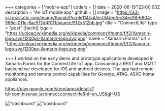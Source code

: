 +++
categories = ["mobile-app"]
coders = []
date = 2020-06-19T23:00:00Z
description = "An IoT mobile app"
github = []
image = "https://is3-ssl.mzstatic.com/image/thumb/Purple114/v4/ec/34/ed/ec34ed18-6904-966e-011e-6ac5f3d4f011/source/512x512bb.jpg"
title = "ConnectLife"
type = "post"
[[tech]]
logo = "https://upload.wikimedia.org/wikipedia/commons/thumb/f/f2/Xamarin-logo.svg/1200px-Xamarin-logo.svg.png"
name = "Xamarin.Forms"
url = "https://upload.wikimedia.org/wikipedia/commons/thumb/f/f2/Xamarin-logo.svg/1200px-Xamarin-logo.svg.png"

+++
I worked on the early demo and prototype applications developed in Xamarin.Forms for the ConnectLife IoT app. Consuming a REST and MQTT backend we developed for iOS and android devices. The app had remote monitoring and remote control capabilites for Gorenje, ATAG, ASKO home appliances.

https://play.google.com/store/apps/details?id=com.hisense.juconnect.connectlife&hl=en_US&gl=US


!["dashboard"](https://play-lh.googleusercontent.com/rXbSBs6kcwKHl_ZSZ6JGU-ImPX3mbt6pY9uAMejJzYtfLwezZLncAqLokWhp2XjmbFFG=w720-h310)
!["dashboard"](https://play-lh.googleusercontent.com/gomVEJh3lnc8Q6m-m5Zaq-PuIN1sPoDU1GUpiD4NFC0f-9hzV2oGfcBrSHAlhRrwn74=w720-h310)
